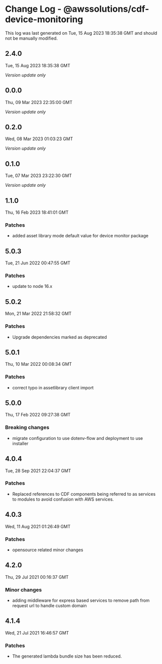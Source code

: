 # Change Log - @awssolutions/cdf-device-monitoring

This log was last generated on Tue, 15 Aug 2023 18:35:38 GMT and should not be manually modified.

## 2.4.0
Tue, 15 Aug 2023 18:35:38 GMT

_Version update only_

## 0.0.0
Thu, 09 Mar 2023 22:35:00 GMT

_Version update only_

## 0.2.0
Wed, 08 Mar 2023 01:03:23 GMT

_Version update only_

## 0.1.0
Tue, 07 Mar 2023 23:22:30 GMT

_Version update only_

## 1.1.0
Thu, 16 Feb 2023 18:41:01 GMT

### Patches

- added asset library mode default value for device monitor package

## 5.0.3
Tue, 21 Jun 2022 00:47:55 GMT

### Patches

- update to node 16.x

## 5.0.2
Mon, 21 Mar 2022 21:58:32 GMT

### Patches

- Upgrade dependencies marked as deprecated

## 5.0.1
Thu, 10 Mar 2022 00:08:34 GMT

### Patches

- correct typo in assetlibrary client import

## 5.0.0
Thu, 17 Feb 2022 09:27:38 GMT

### Breaking changes

- migrate configuration to use dotenv-flow and deployment to use installer

## 4.0.4
Tue, 28 Sep 2021 22:04:37 GMT

### Patches

- Replaced references to CDF components being referred to as services to modules to avoid confusion with AWS services.

## 4.0.3
Wed, 11 Aug 2021 01:26:49 GMT

### Patches

- opensource related minor changes

## 4.2.0
Thu, 29 Jul 2021 00:16:37 GMT

### Minor changes

- adding middleware for express based services to remove path from request url to handle custom domain

## 4.1.4
Wed, 21 Jul 2021 16:46:57 GMT

### Patches

- The generated lambda bundle size has been reduced.

